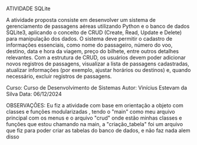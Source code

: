 ATIVIDADE SQLite

 A atividade proposta consiste em desenvolver um sistema de gerenciamento de passagens aéreas utilizando Python e o banco de dados SQLite3,
aplicando o conceito de CRUD (Create, Read, Update e Delete) para manipulação dos dados. O sistema deve permitir o cadastro de informações
essenciais, como nome do passageiro, número do voo, destino, data e hora da viagem, preço do bilhete, entre outros detalhes relevantes.
Com a estrutura de CRUD, os usuários devem poder adicionar novos registros de passagens, visualizar a lista de passagens cadastradas,
atualizar informações (por exemplo, ajustar horários ou destinos) e, quando necessário, excluir registros de passagens.

Curso: Curso de Desenvolvimento de Sistemas
Autor: Vinícius Estevam da Silva
Data: 06/12/2024

OBSERVAÇÕES: 
Eu fiz a atividade com base em orientação a objeto com classes e funções modularizadas , tendo o "main" como meu arquivo principal com os menus
e o arquivo "crud" onde estão minhas classes e funções que estou chamando na main, a "criação_tabela" foi um arquivo que fiz para poder criar
as tabelas do banco de dados, e não faz nada alem disso